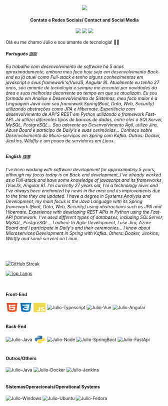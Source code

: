 <div id="header" align="center">
  <img src="https://github.com/BielHaard/fotos/blob/main/BB317165-BD1C-41C8-A7BB-904F1A6FAA4B.jpg" width="200"/>
</div>
<div  align="center"> 
  <h4>Contato e Redes Sociais/ Contact and Social Media</h4>
   <a href="https://www.instagram.com/juliao.garcia" target="_blank"><img src="https://img.shields.io/badge/-Instagram-%23E4405F?style=for-the-badge&logo=instagram&logoColor=white" target="_blank"></a>
   <a href = "mailto:julio.garcia.profissional@gmail.com"><img src="https://img.shields.io/badge/-Gmail-%23333?style=for-the-badge&logo=gmail&logoColor=white" target="_blank"></a>
   <a href="https://www.linkedin.com/in/j%C3%BAlio-gabriel-garcia-588761196/" target="_blank"><img src="https://img.shields.io/badge/-LinkedIn-%230077B5?style=for-the-badge&logo=linkedin&logoColor=white" target="_blank"></a> 
</div>
</div>
<br>
    Olá eu me chamo Júlio e sou amante de tecnologia! 👩‍💻
<h5>Português 🇧🇷</h5>
<h6>
Eu trabalho com desenvolvimento de software há 5 anos aproximadamente, embora meu foco hoje seja em desenvolvimento Back-end eu já atuei como Full-stack e tenho alguns conhecimentos em javascript e seus framework's(VueJS, Angular 8).
Atualmente eu tenho 27 anos, sou amante de tecnologia e sempre me encantei por novidades da área e suas melhorias decorrente ao tempo em que se atualizam.
Eu sou formado em Analise e Desenvolvimento de Sistemas, meu foco maior é a Linguagem Java com seu framework Spring(Boot, Data, Web, Security) utilizando abstrações como JPA e Hibernate.
Experiência com desenvolvimento de API'S REST em Python utilizando o framework Fast-API.
Já utilizei diferentes tipos de bancos de dados, entre eles o SQLServer, MySQL, PostgreSQL...
Sou aderente ao Desenvolvimento Ágil, utilizo Jira, Azure Board e participo de Daily's e suas cerimônias...
Conheço sobre Desenvolvimento de Micro-serviços em Spring com Kafka.
Outros: Docker, Jenkins, Wildfly e um pouco de servidores em Linux.</h6
<br> 
<h5 style="border-bottom: 1px solid white;">English 🇬🇧</h5>
<h6> I've been working with software development for approximately 5 years, although my focus today is on Back-end development, I've already worked as a Full-stack and have some knowledge of javascript and its frameworks (VueJS, Angular 8). I'm currently 27 years old, I'm a technology lover and I've always been enchanted by news in the area and its improvements due to the time they are updated. I have a degree in Systems Analysis and Development, my main focus is the Java Language with its Spring framework (Boot, Data, Web, Security) using abstractions such as JPA and Hibernate. Experience with developing REST APIs in Python using the Fast-API framework. I've used different types of databases, including SQLServer, MySQL, PostgreSQL... I adhere to Agile Development, I use Jira, Azure Board and I participate in Daily's and their ceremonies... I know about Microservices Development in Spring with Kafka. Others: Docker, Jenkins, Wildfly and some servers on Linux.</h6>
<br>

[![GitHub Streak](http://github-readme-streak-stats.herokuapp.com?user=BielHaard&theme=onedark)](https://git.io/streak-stats)

[![Top Langs](https://github-readme-stats.vercel.app/api/top-langs/?username=BielHaard&layout=compact&theme=onedark)](https://github.com/anuraghazra/github-readme-stats)

<div style="display: inline_block">
   <br>
   <h4>Front-End</h4>
   <img align="center" alt="Julio-HTML" height="30" width="40" src="https://raw.githubusercontent.com/devicons/devicon/master/icons/html5/html5-original.svg">
   <img align="center" alt="Julio-CSS" height="30" width="40" src="https://raw.githubusercontent.com/devicons/devicon/master/icons/css3/css3-original.svg">
   <img align="center" alt="Julio-js" height="30" width="40" src="https://raw.githubusercontent.com/devicons/devicon/master/icons/javascript/javascript-plain.svg">
   <img align="center" alt="Julio-Typescript" height="30" width="40" src="https://cdn.jsdelivr.net/gh/devicons/devicon/icons/typescript/typescript-original.svg">
   <img align="center" alt="Julio-Vue" height="30" width="40" src="https://cdn.jsdelivr.net/gh/devicons/devicon/icons/vuejs/vuejs-original.svg">
   <img align="center" alt="Julio-Angular" height="30" width="40" src="https://cdn.jsdelivr.net/gh/devicons/devicon/icons/angularjs/angularjs-original.svg">
</div>
<div style="display: inline_block">
   <br>
   <h4>Back-End</h4>
   <img align="center" alt="Julio-Java" height="30" width="40" src="https://cdn.jsdelivr.net/gh/devicons/devicon/icons/java/java-original.svg">
   <img align="center" alt="Julio-Python" height="30" width="40" src="https://raw.githubusercontent.com/devicons/devicon/master/icons/python/python-original.svg">
   <img align="center" alt="Julio-Node" height="30" width="40" src="https://cdn.jsdelivr.net/gh/devicons/devicon/icons/nodejs/nodejs-original.svg">
   <img align="center" alt="Julio-SpringBoot" height="30" width="40" src="https://cdn.jsdelivr.net/gh/devicons/devicon/icons/spring/spring-original.svg">
   <img align="center" alt="Julio-FastApi" height="30" width="40" src="https://cdn.jsdelivr.net/gh/devicons/devicon/icons/fastapi/fastapi-original.svg">
</div>
<div style="display: inline_block">
   <br>
   <h4>Outros/Others</h4>
   <img align="center" alt="Julio-Java" height="30" width="40" src="https://cdn.jsdelivr.net/gh/devicons/devicon/icons/azure/azure-original.svg" />
   <img align="center" alt="Julio-Docker" height="50" width="60" src="https://cdn.jsdelivr.net/gh/devicons/devicon/icons/docker/docker-original.svg">
   <img align="center" alt="Julio-Jenkins" height="30" width="40" src="https://cdn.jsdelivr.net/gh/devicons/devicon/icons/jenkins/jenkins-original.svg">
   <i class="devicon-apachekafka-original"></i>
</div>
<div style="display: inline_block">
   <br>
   <h4>SistemasOperacionais/Operational Systems</h4>
   <img align="center" alt="Julio-Windows" height="30" width="40" src="https://cdn.jsdelivr.net/gh/devicons/devicon/icons/windows8/windows8-original.svg" />
   <img align="center" alt="Julio-Ubuntu" height="30" width="40" src="https://cdn.jsdelivr.net/gh/devicons/devicon/icons/ubuntu/ubuntu-plain.svg">
   <img align="center" alt="Julio-Fedora" height="30" width="40" src="https://cdn.jsdelivr.net/gh/devicons/devicon/icons/fedora/fedora-original.svg">
</div>
<br>

